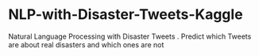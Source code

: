 # NLP-with-Disaster-Tweets-Kaggle
Natural Language Processing with Disaster Tweets ​. Predict which Tweets are about real disasters and which ones are not
